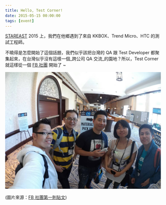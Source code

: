 ```yaml
---
title: Hello, Test Corner!
date: 2015-05-15 00:00:00
tags: [event]
---
```


[STAREAST][] 2015 上，我們在他鄉遇到了來自 KKBOX、Trend Micro、HTC 的測試工程師。

不曉得是怎麼開始了這個話題，我們似乎該把台灣的 QA 跟 Test Developer 都聚集起來，在台灣似乎沒有這樣一個_跨公司 QA 交流_的園地？所以，Test Corner 就這樣從一個 [FB 社團][fb] 開始了 ~

<!-- more -->

![STAREAST 2015 相遇](/images/stareast-2015-meetup.jpg)

(圖片來源：[FB 社團第一則貼文][1st-post])

 [stareast]: https://stareast.techwell.com/
 [fb]: https://www.facebook.com/groups/test.corner/
 [1st-post]: https://www.facebook.com/groups/test.corner/permalink/1014408855243690/

